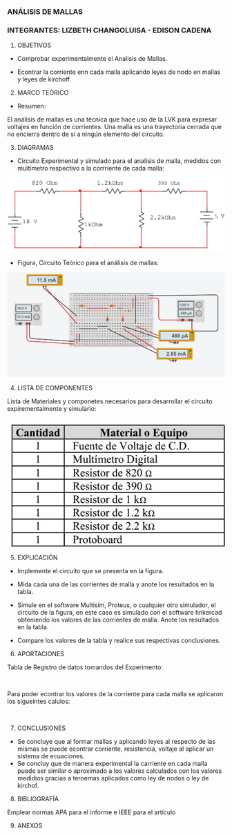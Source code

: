 ### ANÁLISIS DE MALLAS


### INTEGRANTES: LIZBETH CHANGOLUISA - EDISON CADENA


1. OBJETIVOS

* Comprobar experimentalmente el Analisis de Mallas.

* Econtrar la corriente enn cada malla aplicando leyes de nodo en mallas y leyes de kirchoff.

2. MARCO TEÓRICO 

* Resumen:

El análisis de mallas es una técnica que hace uso de la LVK para expresar voltajes en
función de corrientes.
Una malla es una trayectoria cerrada que no encierra dentro de sí a ningún elemento del
circuito.


3. DIAGRAMAS

* Circuito Experimental y simulado para el analisis de malla, medidos con multímetro respectivo a la corrriente de cada malla:

![](https://github.com/eddy90cg/lab2fce/blob/master/img/circuito%20teorico.jpg)



* Figura, Circuito Teórico para el análisis de mallas:

![](https://github.com/eddy90cg/lab2fce/blob/master/img/circuito%20experimental%20y%20simulado.jpg)






4. LISTA DE COMPONENTES

Lista de Materiales y componetes necesarios para desarrollar el circuito expirementalmente y simularlo:

![](https://github.com/eddy90cg/lab2fce/blob/master/img/materiales%20o%20equipo.jpg)

5. EXPLICACIÓN

* Implemente el circuito que se presenta en la figura.

* Mida cada una de las corrientes de malla y anote los resultados en la tabla.

* Simule en el software Multisim, Proteus, o cualquier otro simulador, el circuito
de la figura, en este caso es simulado con el software tinkercad obteniendo los valores de las corrientes de malla. Anote los resultados
en la tabla.

* Compare los valores de la tabla  y realice sus respectivas conclusiones.




6. APORTACIONES

Tabla de Registro de datos tomandos del Experimento:

![](           )

Para poder econtrar los valores de la corriente para cada malla se aplicaron los sigueintes calulos:

![](           )



7. CONCLUSIONES

* Se concluye que al formar mallas y aplicando leyes al respecto de las mismas se puede econtrar corriente, resistencia, voltaje al aplicar un sistema de ecuaciones.
* Se concluy que de manera experimental la carriente en cada malla puede ser similar o aproximado a los valores calculados con los valores medidios gracias a teroemas aplicados como ley de nodos o ley de kirchof.


8. BIBLIOGRAFÍA

Emplear normas APA para el informe e IEEE para el artículo

9. ANEXOS

